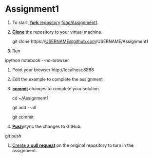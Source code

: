 Assignment1
===========
1. To start, [**fork** repository][forking] [fdac/Assignment1](fdac/Assignment1).
1. [**Clone**][ref-clone] the repository to your virtual machine.

    git clone https://USERNAME@github.com/USERNAME/Assignment1	

1. Run

ipython notebook --no-browser

1. Point your browser http://localhost:8888
1. Edit the example to complete the assignment
1. [**commit**][ref-commit] changes to complete your solution.

   cd ~/Assignment1

   git add --all

   git commit

1. [**Push**][ref-push]/sync the changes to GitHub.

  git push

1. [Create a **pull request**][pull-request] on the original repository to turn in the assignment.

<!-- Links -->
[forking]: https://guides.github.com/activities/forking/
[ref-clone]: http://gitref.org/creating/#clone
[ref-commit]: http://gitref.org/basic/#commit
[ref-push]: http://gitref.org/remotes/#push
[pull-request]: https://help.github.com/articles/creating-a-pull-request



